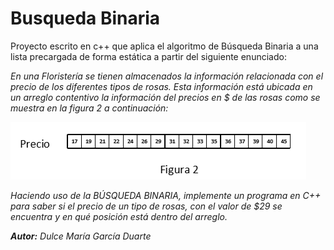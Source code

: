 # Busqueda Binaria
Proyecto escrito en c++ que aplica el algoritmo de Búsqueda Binaria a una lista precargada de forma estática a partir del siguiente enunciado:

*En una Floristería se tienen almacenados la información relacionada con el  precio de los diferentes tipos de rosas. Esta información está ubicada en un arreglo contentivo la información del precios en $ de las rosas como se muestra en la figura 2 a continuación:*

 ![grafo](https://raw.githubusercontent.com/dulcedmgd/busqueda_binaria/master/lista.png)
 
 *Haciendo uso de la BÚSQUEDA BINARIA, implemente un programa en C++ para saber si el precio de un tipo de rosas, con el valor de $29 se encuentra y en qué posición está dentro del arreglo.*
 
 ***Autor:** Dulce María García Duarte*
